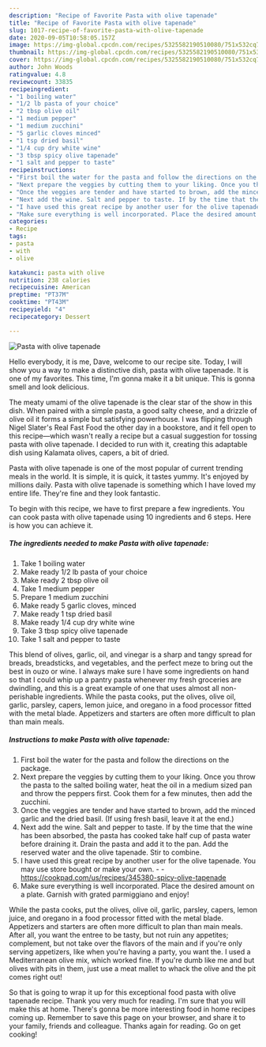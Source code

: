 ```yaml
---
description: "Recipe of Favorite Pasta with olive tapenade"
title: "Recipe of Favorite Pasta with olive tapenade"
slug: 1017-recipe-of-favorite-pasta-with-olive-tapenade
date: 2020-09-05T10:58:05.157Z
image: https://img-global.cpcdn.com/recipes/5325582190510080/751x532cq70/pasta-with-olive-tapenade-recipe-main-photo.jpg
thumbnail: https://img-global.cpcdn.com/recipes/5325582190510080/751x532cq70/pasta-with-olive-tapenade-recipe-main-photo.jpg
cover: https://img-global.cpcdn.com/recipes/5325582190510080/751x532cq70/pasta-with-olive-tapenade-recipe-main-photo.jpg
author: John Woods
ratingvalue: 4.8
reviewcount: 33835
recipeingredient:
- "1 boiling water"
- "1/2 lb pasta of your choice"
- "2 tbsp olive oil"
- "1 medium pepper"
- "1 medium zucchini"
- "5 garlic cloves minced"
- "1 tsp dried basil"
- "1/4 cup dry white wine"
- "3 tbsp spicy olive tapenade"
- "1 salt and pepper to taste"
recipeinstructions:
- "First boil the water for the pasta and follow the directions on the package."
- "Next prepare the veggies by cutting them to your liking. Once you throw the pasta to the salted boiling water, heat the oil in a medium sized pan and throw the peppers first. Cook them for a few minutes, then add the zucchini."
- "Once the veggies are tender and have started to brown, add the minced garlic and the dried basil. (If using fresh basil, leave it at the end.)"
- "Next add the wine. Salt and pepper to taste. If by the time that the wine has been absorbed, the pasta has cooked take half cup of pasta water before draining it. Drain the pasta and add it to the pan. Add the reserved water and the olive tapenade. Stir to combine."
- "I have used this great recipe by another user for the olive tapenade. You may use store bought or make your own.  https://cookpad.com/us/recipes/345380-spicy-olive-tapenade"
- "Make sure everything is well incorporated. Place the desired amount on a plate. Garnish with grated parmiggiano and enjoy!"
categories:
- Recipe
tags:
- pasta
- with
- olive

katakunci: pasta with olive 
nutrition: 238 calories
recipecuisine: American
preptime: "PT37M"
cooktime: "PT43M"
recipeyield: "4"
recipecategory: Dessert

---
```



![Pasta with olive tapenade](https://img-global.cpcdn.com/recipes/5325582190510080/751x532cq70/pasta-with-olive-tapenade-recipe-main-photo.jpg)

Hello everybody, it is me, Dave, welcome to our recipe site. Today, I will show you a way to make a distinctive dish, pasta with olive tapenade. It is one of my favorites. This time, I'm gonna make it a bit unique. This is gonna smell and look delicious.

The meaty umami of the olive tapenade is the clear star of the show in this dish. When paired with a simple pasta, a good salty cheese, and a drizzle of olive oil it forms a simple but satisfying powerhouse. I was flipping through Nigel Slater&#39;s Real Fast Food the other day in a bookstore, and it fell open to this recipe—which wasn&#39;t really a recipe but a casual suggestion for tossing pasta with olive tapenade. I decided to run with it, creating this adaptable dish using Kalamata olives, capers, a bit of dried.

Pasta with olive tapenade is one of the most popular of current trending meals in the world. It is simple, it is quick, it tastes yummy. It's enjoyed by millions daily. Pasta with olive tapenade is something which I have loved my entire life. They're fine and they look fantastic.


To begin with this recipe, we have to first prepare a few ingredients. You can cook pasta with olive tapenade using 10 ingredients and 6 steps. Here is how you can achieve it.

<!--inarticleads1-->

##### The ingredients needed to make Pasta with olive tapenade:

1. Take 1 boiling water
1. Make ready 1/2 lb pasta of your choice
1. Make ready 2 tbsp olive oil
1. Take 1 medium pepper
1. Prepare 1 medium zucchini
1. Make ready 5 garlic cloves, minced
1. Make ready 1 tsp dried basil
1. Make ready 1/4 cup dry white wine
1. Take 3 tbsp spicy olive tapenade
1. Take 1 salt and pepper to taste


This blend of olives, garlic, oil, and vinegar is a sharp and tangy spread for breads, breadsticks, and vegetables, and the perfect meze to bring out the best in ouzo or wine. I always make sure I have some ingredients on hand so that I could whip up a pantry pasta whenever my fresh groceries are dwindling, and this is a great example of one that uses almost all non-perishable ingredients. While the pasta cooks, put the olives, olive oil, garlic, parsley, capers, lemon juice, and oregano in a food processor fitted with the metal blade. Appetizers and starters are often more difficult to plan than main meals. 

<!--inarticleads2-->

##### Instructions to make Pasta with olive tapenade:

1. First boil the water for the pasta and follow the directions on the package.
1. Next prepare the veggies by cutting them to your liking. Once you throw the pasta to the salted boiling water, heat the oil in a medium sized pan and throw the peppers first. Cook them for a few minutes, then add the zucchini.
1. Once the veggies are tender and have started to brown, add the minced garlic and the dried basil. (If using fresh basil, leave it at the end.)
1. Next add the wine. Salt and pepper to taste. If by the time that the wine has been absorbed, the pasta has cooked take half cup of pasta water before draining it. Drain the pasta and add it to the pan. Add the reserved water and the olive tapenade. Stir to combine.
1. I have used this great recipe by another user for the olive tapenade. You may use store bought or make your own. -  - https://cookpad.com/us/recipes/345380-spicy-olive-tapenade
1. Make sure everything is well incorporated. Place the desired amount on a plate. Garnish with grated parmiggiano and enjoy!


While the pasta cooks, put the olives, olive oil, garlic, parsley, capers, lemon juice, and oregano in a food processor fitted with the metal blade. Appetizers and starters are often more difficult to plan than main meals. After all, you want the entree to be tasty, but not ruin any appetites; complement, but not take over the flavors of the main and if you&#39;re only serving appetizers, like when you&#39;re having a party, you want the. I used a Mediterranean olive mix, which worked fine. If you&#39;re dumb like me and but olives with pits in them, just use a meat mallet to whack the olive and the pit comes right out! 

So that is going to wrap it up for this exceptional food pasta with olive tapenade recipe. Thank you very much for reading. I'm sure that you will make this at home. There's gonna be more interesting food in home recipes coming up. Remember to save this page on your browser, and share it to your family, friends and colleague. Thanks again for reading. Go on get cooking!

